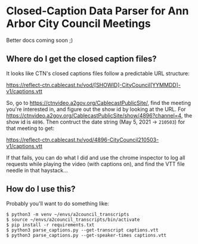 # Closed-Caption Data Parser for Ann Arbor City Council Meetings

Better docs coming soon ;)

## Where do I get the closed caption files?

It looks like CTN's closed captions files follow a predictable URL structure:

https://reflect-ctn.cablecast.tv/vod/[SHOWID]-CityCouncil[YYMMDD]-v1/captions.vtt

So, go to https://ctnvideo.a2gov.org/CablecastPublicSite/, find the meeting you're interested in, and figure out the show id by looking at the URL. For https://ctnvideo.a2gov.org/CablecastPublicSite/show/4896?channel=4, the show id is `4896`. Then contruct the date string (May 5, 2021 -> `210503`) for that meeting to get:

https://reflect-ctn.cablecast.tv/vod/4896-CityCouncil210503-v1/captions.vtt

If that fails, you can do what I did and use the chrome inspector to log all requests while playing the video (with captions on), and find the VTT file needle in that haystack...

## How do I use this?

Probably you'll want to do something like:

```
$ python3 -m venv ~/envs/a2council_transcripts
$ source ~/envs/a2council_transcripts/bin/activate
$ pip install -r requirements.txt
$ python3 parse_captions.py --get-transcript captions.vtt
$ python3 parse_captions.py --get-speaker-times captions.vtt
```
